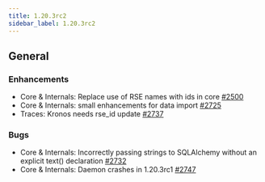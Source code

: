 ```yaml
---
title: 1.20.3rc2
sidebar_label: 1.20.3rc2
---
```


## General

### Enhancements

- Core & Internals: Replace use of RSE names with ids in core [#2500](https://github.com/rucio/rucio/issues/2500)
- Core & Internals: small enhancements for data import [#2725](https://github.com/rucio/rucio/issues/2725)
- Traces: Kronos needs rse_id update [#2737](https://github.com/rucio/rucio/issues/2737)

### Bugs

- Core & Internals: Incorrectly passing strings to SQLAlchemy without an explicit text() declaration [#2732](https://github.com/rucio/rucio/issues/2732)
- Core & Internals: Daemon crashes in 1.20.3rc1 [#2747](https://github.com/rucio/rucio/issues/2747)
